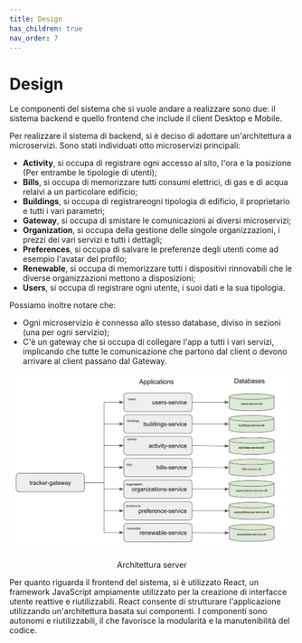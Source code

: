 ```yaml
---
title: Design
has_children: true
nav_order: 7
---
```


# Design

Le componenti del sistema che si vuole andare a realizzare sono due: il sistema backend e quello frontend che include il client Desktop e Mobile.

Per realizzare il sistema di backend, si è deciso di adottare un'architettura a microservizi. Sono stati individuati otto microservizi principali:

- **Activity**, si occupa di registrare ogni accesso al sito, l'ora e la posizione (Per entrambe le tipologie di utenti);
- **Bills**, si occupa di memorizzare tutti consumi elettrici, di gas e di acqua relaivi a un particolare edificio;
- **Buildings**, si occupa di registrareogni tipologia di edificio, il proprietario e tutti i vari parametri;
- **Gateway**, si occupa di smistare le comunicazioni ai diversi microservizi;
- **Organization**, si occupa della gestione delle singole organizzazioni, i prezzi dei vari servizi e tutti i dettagli;
- **Preferences**, si occupa di salvare le preferenze degli utenti come ad esempio l'avatar del profilo;
- **Renewable**, si occupa di memorizzare tutti i dispositivi rinnovabili che le diverse organizzazioni mettono a disposizioni;
- **Users**, si occupa di registrare ogni utente, i suoi dati e la sua tipologia.

Possiamo inoltre notare che:

- Ogni microservizio è connesso allo stesso database, diviso in sezioni (una per ogni servizio);
- C'è un gateway che si occupa di collegare l'app a tutti i vari servizi, implicando che tutte le comunicazione che partono dal client o devono arrivare al client passano dal Gateway.

<div align="center">
<img src="img/DB.png" alt="architettura server" id="fig1">
 <p align="center">Architettura server</p>
</div>

Per quanto riguarda il frontend del sistema, si è utilizzato React, un framework JavaScript ampiamente utilizzato per la creazione di interfacce utente reattive e riutilizzabili.
React consente di strutturare l'applicazione utilizzando un'architettura basata sui componenti.
I componenti sono autonomi e riutilizzabili, il che favorisce la modularità e la manutenibilità del codice.